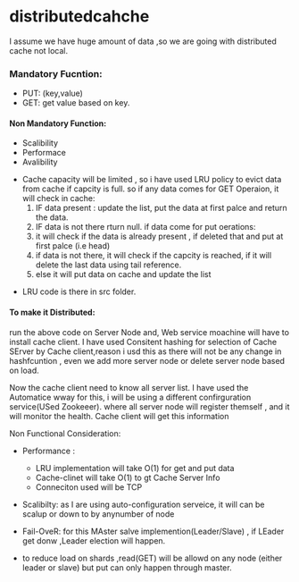 # distributedcahche 

I assume we have huge amount of data ,so we are going with distributed cache not local.

### Mandatory Fucntion:

 * PUT: (key,value)
 * GET: get value based on key.
 #### Non Mandatory Function:
  * Scalibility
  * Performace
  * Avalibility
 
 - Cache capacity will be limited , so i have used LRU policy to evict data from cache if capcity is full.
   so if any data comes for GET Operaion, it will check in cache:  
      1. IF data present : update the list, put the data at first palce and return the data.
      2. IF data is not there rturn null.
    if data come for put oerations:
     1. it will check if the data is already present , if deleted that and put at first palce (i.e head)
     2. if data is not there, it will check if the  capcity is reached, if it will delete the last data using tail reference.
     3. else it will put data on cache and update the list
      
 * LRU code is there in src folder.
 
 #### To  make it Distributed:
 run the above code on Server Node and, Web service moachine will have to install cache client.
 I have used Consitent hashing for selection of Cache SErver by Cache client,reason i usd this as there will not be any change in
  hashfcuntion , even we add more server node or delete server node based on load.
  
  Now the cache client need to know all server list.
  I have used the Automatice wway for this, i will be using a different confirguration service(USed Zookeeer). where all server node
  will register themself , and it will monitor the health. 
  Cache client will get this information 
  
  Non Functional Consideration:
  * Performance : 
     * LRU implementation will take O(1) for get and put data
     * Cache-clinet will take O(1) to gt Cache Server Info
     * Conneciton used will be TCP
     
  * Scalibilty: as I are using auto-configuration serveice, it will can be scalup or down to by anynumber of node
  * Fail-OveR: for this MAster salve implemention(Leader/Slave) , if LEader get donw ,Leader election will happen.
  * to reduce load on shards ,read(GET) will be allowd on any node (either leader or slave) but put can only happen through master.
  

